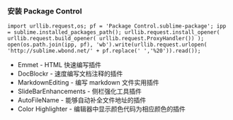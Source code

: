 <!-- title: [backup]开发工具 - Sublime Text 3 -->
<!-- author: <David Jones qowera@qq.com> -->
<!-- date: 2015-10-14 00:14:48 -->
<!-- category: 软件 -->
<!-- tag: 开发工具 -->

### 安装 Package Control

```
import urllib.request,os; pf = 'Package Control.sublime-package'; ipp = sublime.installed_packages_path(); urllib.request.install_opener( urllib.request.build_opener( urllib.request.ProxyHandler()) ); open(os.path.join(ipp, pf), 'wb').write(urllib.request.urlopen( 'http://sublime.wbond.net/' + pf.replace(' ','%20')).read());
```

- Emmet - HTML 快速编写插件
- DocBlockr - 速度编写文档注释的插件
- MarkdownEditing - 编写 markdown 文件实用插件
- SlideBarEnhancements - 侧栏强化工具插件
- AutoFileName - 能够自动补全文件地址的插件
- Color Highlighter - 编辑器中显示颜色代码为相应颜色的插件